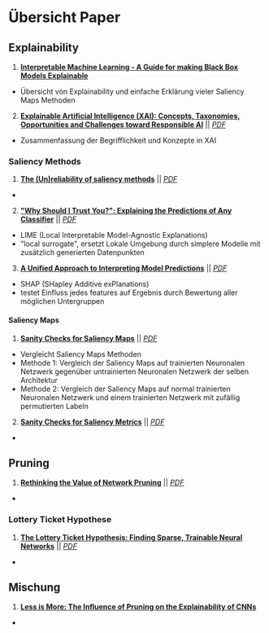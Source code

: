 # Übersicht Paper

## Explainability

1. [**Interpretable Machine Learning - A Guide for making Black Box Models Explainable**](https://christophm.github.io/interpretable-ml-book/)
- Übersicht von Explainability und einfache Erklärung vieler Saliency Maps Methoden

2. [**Explainable Artificial Intelligence (XAI): Concepts, Taxonomies, Opportunities and Challenges toward Responsible AI**](https://arxiv.org/abs/1910.10045) || [*PDF*](https://arxiv.org/pdf/1910.10045.pdf)
- Zusammenfassung der Begrifflichkeit und Konzepte in XAI

### Saliency Methods

1. [**The (Un)reliability of saliency methods**](https://arxiv.org/abs/1711.00867) || [*PDF*](https://arxiv.org/pdf/1711.00867.pdf)
- 

2. [**"Why Should I Trust You?": Explaining the Predictions of Any Classifier**](https://arxiv.org/abs/1602.04938) || [*PDF*](https://arxiv.org/pdf/1602.04938.pdf)
- LIME (Local Interpretable Model-Agnostic Explanations)
- "local surrogate", ersetzt Lokale Umgebung durch simplere Modelle mit zusätzlich generierten Datenpunkten

3. [**A Unified Approach to Interpreting Model Predictions**](https://arxiv.org/abs/1705.07874) || [*PDF*](https://arxiv.org/pdf/1705.07874.pdf)
- SHAP (SHapley Additive exPlanations)
- testet Einfluss jedes features auf Ergebnis durch Bewertung aller möglichen Untergruppen

#### Saliency Maps

1. [**Sanity Checks for Saliency Maps**](https://arxiv.org/abs/1810.03292) || [*PDF*](https://arxiv.org/pdf/1810.03292.pdf)
- Vergleicht Saliency Maps Methoden
- Methode 1: Vergleich der Saliency Maps auf trainierten Neuronalen Netzwerk gegenüber untrainierten Neuronalen Netzwerk der selben Architektur
- Methode 2: Vergleich der Saliency Maps auf normal trainierten Neuronalen Netzwerk und einem trainierten Netzwerk mit zufällig permutierten Labeln

2. [**Sanity Checks for Saliency Metrics**](https://arxiv.org/abs/1912.01451) || [*PDF*](https://arxiv.org/pdf/1912.01451.pdf)
- 

## Pruning

1. [**Rethinking the Value of Network Pruning**](https://arxiv.org/abs/1810.05270) || [*PDF*](https://arxiv.org/pdf/1810.05270.pdf)
-

### Lottery Ticket Hypothese

1. [**The Lottery Ticket Hypothesis: Finding Sparse, Trainable Neural Networks**](https://arxiv.org/abs/1803.03635) || [*PDF*](https://arxiv.org/pdf/1803.03635.pdf)
-

## Mischung

1. [**Less is More: The Influence of Pruning on the Explainability of CNNs**](https://arxiv.org/pdf/2302.08878.pdf)
-

